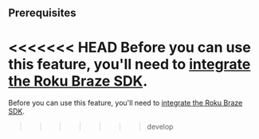## Prerequisites

<<<<<<< HEAD
Before you can use this feature, you'll need to [integrate the Roku Braze SDK]({{site.baseurl}}/developer_guide/sdk_integration/?sdktab=roku).
=======
Before you can use this feature, you'll need to [integrate the Roku Braze SDK]({{site.baseurl}}/developer_guide/sdk_integration/?sdktab=roku).
>>>>>>> develop
